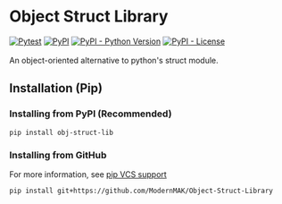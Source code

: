 # Object Struct Library
[![Pytest](https://github.com/ModernMAK/Object-Struct-Library/actions/workflows/pytest.yaml/badge.svg)](https://github.com/ModernMAK/Object-Struct-Library/actions/workflows/pytest.yaml)
[![PyPI](https://img.shields.io/pypi/v/obj-struct-lib)](https://pypi.org/project/obj-struct-lib/)
[![PyPI - Python Version](https://img.shields.io/pypi/pyversions/obj-struct-lib)](https://www.python.org/downloads/)
[![PyPI - License](https://img.shields.io/pypi/l/obj-struct-lib)](https://github.com/ModernMAK/Object-Struct-Library/blob/main/LICENSE)
</br>
</br>
An object-oriented alternative to python's struct module.</br>

## Installation (Pip)
### Installing from PyPI (Recommended)
```
pip install obj-struct-lib
```
### Installing from GitHub
For more information, see [pip VCS support](https://pip.pypa.io/en/stable/topics/vcs-support/#git)
```
pip install git+https://github.com/ModernMAK/Object-Struct-Library
```
